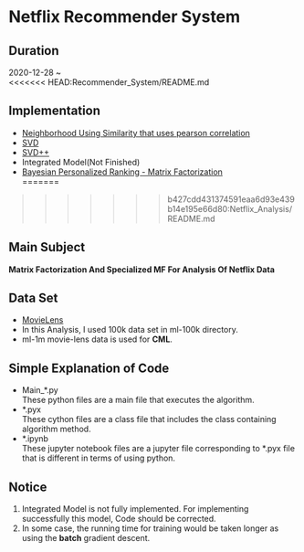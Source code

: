# Netflix Recommender System  
## Duration  
2020-12-28 ~   
<<<<<<< HEAD:Recommender_System/README.md
## Implementation  
* [Neighborhood Using Similarity that uses pearson correlation](https://github.com/rlqja1107/Kaist_Recommender_System/tree/master/Netflix_Analysis/CorMvg)  
* [SVD](https://github.com/rlqja1107/Kaist_Recommender_System/tree/master/Netflix_Analysis/SVD)  
* [SVD++](https://github.com/rlqja1107/Kaist_Recommender_System/tree/master/Netflix_Analysis/SVD_pp)  
* Integrated Model(Not Finished)  
* [Bayesian Personalized Ranking - Matrix Factorization](https://github.com/rlqja1107/Kaist_Recommender_System/tree/master/Netflix_Analysis/BPR)  
=======
>>>>>>> b427cdd431374591eaa6d93e439b14e195e66d80:Netflix_Analysis/README.md
## Main Subject  
**Matrix Factorization And Specialized MF For Analysis Of Netflix Data**  
## Data Set  
* [MovieLens](https://grouplens.org/datasets/movielens)  
* In this Analysis, I used 100k data set in ml-100k directory.  
* ml-1m movie-lens data is used for **CML**.  
## Simple Explanation of Code  
* Main_*.py  
These python files are a main file that executes the algorithm.  
* *.pyx  
These cython files are a class file that includes the class containing algorithm method.  
* *.ipynb  
These jupyter notebook files are a jupyter file corresponding to *.pyx file that is different in terms of using python.
## Notice  
1. Integrated Model is not fully implemented. For implementing successfully this model, Code should be corrected. 
2. In some case, the running time for training would be taken longer as using the **batch** gradient descent.  
